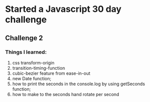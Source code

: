 # Started a Javascript 30 day challenge
## Challenge 2

### Things I learned:

1) css transform-origin
2) transition-timing-function
3) cubic-bezier feature from ease-in-out
4) new Date function;
5) how to print the seconds in the console.log by using getSeconds function;
6) how to make to the seconds hand rotate per second